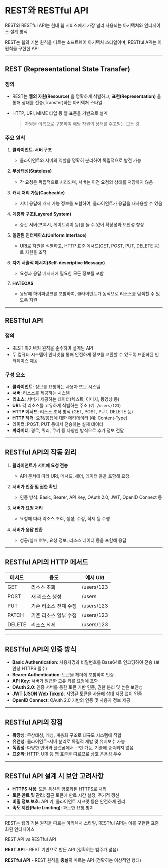 # REST와 RESTful API

REST와 RESTful API는 현대 웹 서비스에서 가장 널리 사용되는 아키텍처와 인터페이스 설계 방식

REST는 웹의 기본 원칙을 따르는 소프트웨어 아키텍처 스타일이며, RESTful API는 이 원칙을 구현한 API

---

## REST (Representational State Transfer)

### **정의**
- REST는 **웹의 자원(Resource)** 을 명확하게 식별하고, **표현(Representation)** 을 통해 상태를 전송(Transfer)하는 아키텍처 스타일
- HTTP, URI, MIME 타입 등 웹 표준을 기반으로 설계

   > 자원을 이름으로 구분하여 해당 자원의 상태를 주고받는 모든 것

### **주요 원칙**
1. **클라이언트-서버 구조**  
   - 클라이언트와 서버의 역할을 명확히 분리하여 독립적으로 발전 가능

2. **무상태성(Stateless)**  
   - 각 요청은 독립적으로 처리되며, 서버는 이전 요청의 상태를 저장하지 않음

3. **캐시 처리 가능(Cacheable)**  
   - 서버 응답에 캐시 가능 정보를 포함하여, 클라이언트가 응답을 재사용할 수 있음

4. **계층화 구조(Layered System)**  
   - 중간 서버(프록시, 게이트웨이 등)를 둘 수 있어 확장성과 보안성 향상

5. **일관된 인터페이스(Uniform Interface)**  
   - URI로 자원을 식별하고, HTTP 표준 메서드(GET, POST, PUT, DELETE 등)로 자원을 조작

6. **자기 서술적 메시지(Self-descriptive Message)**  
   - 요청과 응답 메시지에 필요한 모든 정보를 포함

7. **HATEOAS**  
   - 응답에 하이퍼링크를 포함하여, 클라이언트가 동적으로 리소스를 탐색할 수 있도록 지원

---

## RESTful API

### **정의**
- REST 아키텍처 원칙을 준수하여 설계된 API
- 두 컴퓨터 시스템이 인터넷을 통해 안전하게 정보를 교환할 수 있도록 표준화된 인터페이스 제공

### **구성 요소**
- **클라이언트**: 정보를 요청하는 사용자 또는 시스템
- **서버**: 리소스를 제공하는 시스템
- **리소스**: 서버가 제공하는 데이터(텍스트, 이미지, 동영상 등)
- **URI**: 각 리소스를 고유하게 식별하는 주소 (예: `/users/123`)
- **HTTP 메서드**: 리소스 조작 방식 (GET, POST, PUT, DELETE 등)
- **HTTP 헤더**: 요청/응답에 대한 메타데이터 (예: Content-Type)
- **데이터**: POST, PUT 등에서 전송하는 실제 데이터
- **파라미터**: 경로, 쿼리, 쿠키 등 다양한 방식으로 추가 정보 전달

---

## RESTful API의 작동 원리

1. **클라이언트가 서버에 요청 전송**  
   - API 문서에 따라 URI, 메서드, 헤더, 데이터 등을 포함해 요청

2. **서버가 인증 및 권한 확인**  
   - 인증 방식: Basic, Bearer, API Key, OAuth 2.0, JWT, OpenID Connect 등

3. **서버가 요청 처리**  
   - 요청에 따라 리소스 조회, 생성, 수정, 삭제 등 수행

4. **서버가 응답 반환**  
   - 성공/실패 여부, 요청 정보, 리소스 데이터 등을 포함해 응답

---

## RESTful API의 HTTP 메서드

| 메서드   | 용도                | 예시 URI                |
|----------|---------------------|-------------------------|
| GET      | 리소스 조회         | /users/123              |
| POST     | 새 리소스 생성      | /users                  |
| PUT      | 기존 리소스 전체 수정| /users/123              |
| PATCH    | 기존 리소스 일부 수정| /users/123              |
| DELETE   | 리소스 삭제         | /users/123              |

---

## RESTful API의 인증 방식

- **Basic Authentication**: 사용자명과 비밀번호를 Base64로 인코딩하여 전송 (보안상 HTTPS 필수)
- **Bearer Authentication**: 토큰을 헤더에 포함하여 인증
- **API Key**: 서버가 발급한 고유 키를 요청에 포함
- **OAuth 2.0**: 인증 서버를 통한 토큰 기반 인증, 권한 분리 및 높은 보안성
- **JWT (JSON Web Token)**: 서명된 토큰을 사용해 상태 저장 없이 인증
- **OpenID Connect**: OAuth 2.0 기반의 인증 및 사용자 정보 제공

---

## RESTful API의 장점

- **확장성**: 무상태성, 캐싱, 계층화 구조로 대규모 시스템에 적합
- **유연성**: 클라이언트-서버 분리로 독립적 개발 및 유지보수 가능
- **독립성**: 다양한 언어와 플랫폼에서 구현 가능, 기술에 종속되지 않음
- **표준화**: HTTP, URI 등 웹 표준을 따르므로 상호 운용성 우수

---

## RESTful API 설계 시 보안 고려사항

- **HTTPS 사용**: 모든 통신은 암호화된 HTTPS로 처리
- **토큰 만료 및 관리**: 접근 토큰에 만료 시간 설정, 주기적 갱신
- **비밀 정보 보호**: API 키, 클라이언트 시크릿 등은 안전하게 관리
- **속도 제한(Rate Limiting)**: 과도한 요청 방지

---

REST는 웹의 기본 원칙을 따르는 아키텍처 스타일, RESTful API는 이를 구현한 표준화된 인터페이스

REST API vs RESTful API

**REST API** - REST 기반으로 만든 API (정확히는 범주가 넓음)

**RESTful API** - REST 원칙을 **충실히** 따르는 API (정확히는 이상적인 형태)

